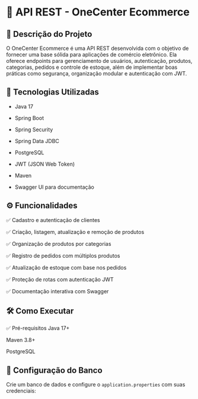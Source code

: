 # 🛒 API REST - OneCenter Ecommerce

## 🧾 Descrição do Projeto
O OneCenter Ecommerce é uma API REST desenvolvida com o objetivo de fornecer uma base sólida para aplicações de comércio eletrônico. Ela oferece endpoints para gerenciamento de usuários, autenticação, produtos, categorias, pedidos e controle de estoque, além de implementar boas práticas como segurança, organização modular e autenticação com JWT.


## 🚀 Tecnologias Utilizadas
* Java 17

* Spring Boot

* Spring Security

* Spring Data JDBC

* PostgreSQL

* JWT (JSON Web Token)

* Maven

* Swagger UI para documentação


## ⚙️ Funcionalidades
✅ Cadastro e autenticação de clientes

✅ Criação, listagem, atualização e remoção de produtos

✅ Organização de produtos por categorias

✅ Registro de pedidos com múltiplos produtos

✅ Atualização de estoque com base nos pedidos

✅ Proteção de rotas com autenticação JWT

✅ Documentação interativa com Swagger

## 🛠️ Como Executar
✅ Pré-requisitos
Java 17+

Maven 3.8+

PostgreSQL

## 🔧 Configuração do Banco
Crie um banco de dados e configure o `application.properties` com suas credenciais: